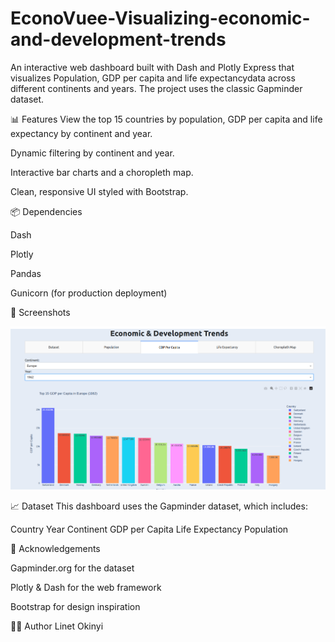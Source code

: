 # EconoVuee-Visualizing-economic-and-development-trends

An interactive web dashboard built with Dash and Plotly Express that visualizes Population, GDP per capita and life expectancydata across different continents and years. The project uses the classic Gapminder dataset.

📊 Features
View the top 15 countries by population, GDP per capita and life expectancy by continent and year.

Dynamic filtering by continent and year.

Interactive bar charts and a choropleth map.

Clean, responsive UI styled with Bootstrap.

📦 Dependencies

Dash

Plotly

Pandas

Gunicorn (for production deployment)

📸 Screenshots

![App Screenshot](images/img1.png)

📈 Dataset
This dashboard uses the Gapminder dataset, which includes:

Country
Year
Continent
GDP per Capita
Life Expectancy
Population

🙌 Acknowledgements

Gapminder.org for the dataset

Plotly & Dash for the web framework

Bootstrap for design inspiration

🧑‍💻 Author
Linet Okinyi

